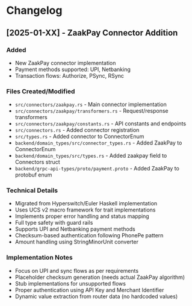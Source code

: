 # Changelog

## [2025-01-XX] - ZaakPay Connector Addition

### Added
- New ZaakPay connector implementation
- Payment methods supported: UPI, Netbanking
- Transaction flows: Authorize, PSync, RSync

### Files Created/Modified
- `src/connectors/zaakpay.rs` - Main connector implementation
- `src/connectors/zaakpay/transformers.rs` - Request/response transformers
- `src/connectors/zaakpay/constants.rs` - API constants and endpoints
- `src/connectors.rs` - Added connector registration
- `src/types.rs` - Added connector to ConnectorEnum
- `backend/domain_types/src/connector_types.rs` - Added ZaakPay to ConnectorEnum
- `backend/domain_types/src/types.rs` - Added zaakpay field to Connectors struct
- `backend/grpc-api-types/proto/payment.proto` - Added ZaakPay to protobuf enum

### Technical Details
- Migrated from Hyperswitch/Euler Haskell implementation
- Uses UCS v2 macro framework for trait implementations
- Implements proper error handling and status mapping
- Full type safety with guard rails
- Supports UPI and Netbanking payment methods
- Checksum-based authentication following PhonePe pattern
- Amount handling using StringMinorUnit converter

### Implementation Notes
- Focus on UPI and sync flows as per requirements
- Placeholder checksum generation (needs actual ZaakPay algorithm)
- Stub implementations for unsupported flows
- Proper authentication using API Key and Merchant Identifier
- Dynamic value extraction from router data (no hardcoded values)